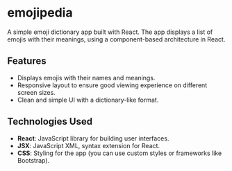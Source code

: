 # emojipedia

A simple emoji dictionary app built with React. The app displays a list of emojis with their meanings, using a component-based architecture in React.

## Features

- Displays emojis with their names and meanings.
- Responsive layout to ensure good viewing experience on different screen sizes.
- Clean and simple UI with a dictionary-like format.

## Technologies Used

- **React**: JavaScript library for building user interfaces.
- **JSX**: JavaScript XML, syntax extension for React.
- **CSS**: Styling for the app (you can use custom styles or frameworks like Bootstrap).
